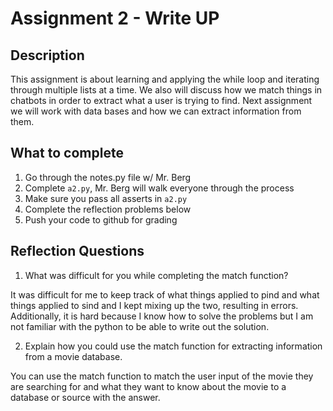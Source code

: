 # Assignment 2 - Write UP

## Description
This assignment is about learning and applying the while loop and iterating through multiple lists at a time.  We also will discuss how we match things in chatbots in order to extract what a user is trying to find.  Next assignment we will work with data bases and how we can extract information from them.

## What to complete
1. Go through the notes.py file w/ Mr. Berg
2. Complete `a2.py`, Mr. Berg will walk everyone through the process
3. Make sure you pass all asserts in `a2.py`
4. Complete the reflection problems below
5. Push your code to github for grading

## Reflection Questions
1. What was difficult for you while completing the match function?

It was difficult for me to keep track of what things applied to pind and what things applied to sind and I kept mixing up the two, resulting in errors. Additionally, it is hard because I know how to solve the problems but I am not familiar with the python to be able to write out the solution. 


2. Explain how you could use the match function for extracting information from a movie database.

You can use the match function to match the user input of the movie they are searching for and what they want to know about the movie to a database or source with the answer. 


